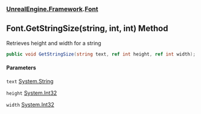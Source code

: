 ### [UnrealEngine.Framework](./UnrealEngine-Framework.md 'UnrealEngine.Framework').[Font](./Font.md 'UnrealEngine.Framework.Font')
## Font.GetStringSize(string, int, int) Method
Retrieves height and width for a string  
```csharp
public void GetStringSize(string text, ref int height, ref int width);
```
#### Parameters
<a name='UnrealEngine-Framework-Font-GetStringSize(string_int_int)-text'></a>
`text` [System.String](https://docs.microsoft.com/en-us/dotnet/api/System.String 'System.String')  
  
<a name='UnrealEngine-Framework-Font-GetStringSize(string_int_int)-height'></a>
`height` [System.Int32](https://docs.microsoft.com/en-us/dotnet/api/System.Int32 'System.Int32')  
  
<a name='UnrealEngine-Framework-Font-GetStringSize(string_int_int)-width'></a>
`width` [System.Int32](https://docs.microsoft.com/en-us/dotnet/api/System.Int32 'System.Int32')  
  
